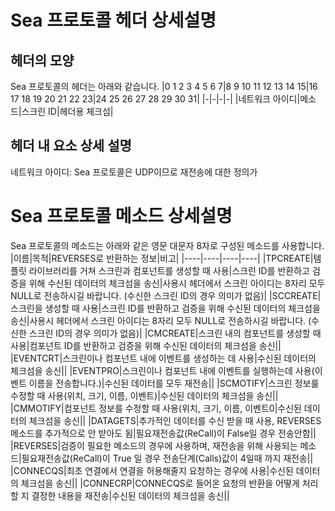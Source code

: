 # Sea 프로토콜 헤더 상세설명
## 헤더의 모양
Sea 프로토콜의 헤더는 아래와 같습니다.
|0 1 2 3 4 5 6 7|8 9 10 11 12 13 14 15|16 17 18 19 20 21 22 23|24 25 26 27 28 29 30 31|
|-|-|-|-|
|네트워크 아이디|메소드|스크린 ID|헤더용 체크섬|

## 헤더 내 요소 상세 설명
네트워크 아이디: Sea 프로토콜은 UDP이므로 재전송에 대한 정의가

# Sea 프로토콜 메소드 상세설명
Sea 프로토콜의 메소드는 아래와 같은 영문 대문자 8자로 구성된 메소드를 사용합니다.
|이름|목적|REVERSES로 반환하는 정보|비고|
|----|----|----|----|
|TPCREATE|템플릿 라이브러리를 거쳐 스크린과 컴포넌트를 생성할 때 사용|스크린 ID를 반환하고 검증을 위해 수신된 데이터의 체크섬을 송신|사용시 헤더에서 스크린 아이디는 8자리 모두 NULL로 전송하시길 바랍니다. (수신한 스크린 ID의 경우 의미가 없음)|
|SCCREATE|스크린을 생성할 때 사용|스크린 ID를 반환하고 검증을 위해 수신된 데이터의 체크섬을 송신|사용시 헤더에서 스크린 아이디는 8자리 모두 NULL로 전송하시길 바랍니다. (수신한 스크린 ID의 경우 의미가 없음)|
|CMCREATE|스크린 내의 컴포넌트를 생성할 때 사용|컴포넌트 ID를 반환하고 검증을 위해 수신된 데이터의 체크섬을 송신||
|EVENTCRT|스크린이나 컴포넌트 내에 이벤트를 생성하는 데 사용|수신된 데이터의 체크섬을 송신||
|EVENTPRO|스크린이나 컴포넌트 내에 이벤트를 실행하는데 사용(이벤트 이름을 전송합니다.)|수신된 데이터를 모두 재전송||
|SCMOTIFY|스크린 정보룰 수정할 때 사용(위치, 크기, 이름, 이벤트)|수신된 데이터의 체크섬을 송신||
|CMMOTIFY|컴포넌트 정보를 수정할 때 사용(위치, 크기, 이름, 이벤트0|수신된 데이터의 체크섬을 송신||
|DATAGETS|추가적인 데이터를 수신 받을 때 사용, REVERSES 메소드를 추가적으로 안 받아도 됨|필요재전송값(ReCall)이 False일 경우 전송안함||
|REVERSES|검증이 필요한 메소드의 경우에 사용하며, 재전송을 위해 사용되는 메소드|필요재전송값(ReCall)이 True 일 경우 전송단계(Calls)값이 4일때 까지 재전송||
|CONNECQS|최초 연결에서 연결을 허용해줄지 요청하는 경우에 사용|수신된 데이터의 체크섬을 송신||
|CONNECRP|CONNECQS로 들어온 요청의 반환을 어떻게 처리할 지 결정한 내용을 재전송|수신된 데이터의 체크섬을 송신||